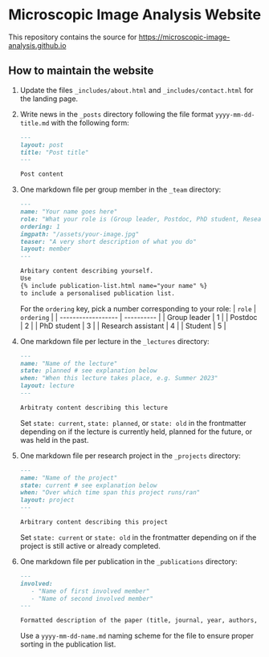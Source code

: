 # Microscopic Image Analysis Website

This repository contains the source for https://microscopic-image-analysis.github.io

## How to maintain the website

1. Update the files `_includes/about.html` and `_includes/contact.html` for the
   landing page.
2. Write news in the `_posts` directory following the file format `yyyy-mm-dd-title.md`
   with the following form:
   ```md
   ---
   layout: post
   title: "Post title"
   ---

   Post content
   ```
3. One markdown file per group member in the `_team` directory:
   ```md
   ---
   name: "Your name goes here"
   role: "What your role is (Group leader, Postdoc, PhD student, Research assistant, Student, ...)"
   ordering: 1
   imgpath: "/assets/your-image.jpg"
   teaser: "A very short description of what you do"
   layout: member
   ---

   Arbitary content describing yourself.
   Use
   {% include publication-list.html name="your name" %}
   to include a personalised publication list.
   ```
   For the `ordering` key, pick a number corresponding to your role:
   | `role`             | `ordering` |
   | ------------------ | ---------- |
   | Group leader       | 1          |
   | Postdoc            | 2          |
   | PhD student        | 3          |
   | Research assistant | 4          |
   | Student            | 5          |
   
4. One markdown file per lecture in the `_lectures` directory:
   ```md
   ---
   name: "Name of the lecture"
   state: planned # see explanation below
   when: "When this lecture takes place, e.g. Summer 2023"
   layout: lecture
   ---

   Arbitraty content describing this lecture
   ```
   Set `state: current`, `state: planned`, or `state: old` in the frontmatter
   depending on if the lecture is currently held, planned for the future, or was
   held in the past.
5. One markdown file per research project in the `_projects` directory:
   ```md
   ---
   name: "Name of the project"
   state: current # see explanation below
   when: "Over which time span this project runs/ran"
   layout: project
   ---

   Arbitrary content describing this project
   ```
   Set `state: current` or `state: old` in the frontmatter depending on if the
   project is still active or already completed.
6. One markdown file per publication in the `_publications` directory:
   ```md
   ---
   involved:
      - "Name of first involved member"
      - "Name of second involved member"
   ---

   Formatted description of the paper (title, journal, year, authors, ...)
   ```
   Use a `yyyy-mm-dd-name.md` naming scheme for the file to ensure proper sorting
   in the publication list.